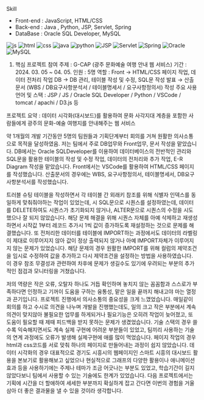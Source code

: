 
Skill

- Front-end : JavaScript, HTML/CSS
- Back-end : Java , Python, JSP, Servlet, Spring
- DataBase : Oracle SQL Developer, MySQL

![js](https://img.shields.io/badge/JavaScript-F7DF1E?style=for-the-badge&logo=JavaScript&logoColor=white)
![html](https://img.shields.io/badge/HTML-239120?style=for-the-badge&logo=html5&logoColor=white)
![css](https://img.shields.io/badge/CSS-239120?&style=for-the-badge&logo=css3&logoColor=white)
![java](https://img.shields.io/badge/Java-ED8B00?style=for-the-badge&logo=openjdk&logoColor=white)
![python](https://img.shields.io/badge/Python-3776AB?style=for-the-badge&logo=python&logoColor=white)
![JSP](https://img.shields.io/badge/JSS-F7DF1E?style=for-the-badge&logo=JSS&logoColor=white)
![Servlet](https://img.shields.io/badge/Svelte-4A4A55?style=for-the-badge&logo=svelte&logoColor=FF3E00)
![Spring](https://img.shields.io/badge/Spring-6DB33F?style=for-the-badge&logo=spring&logoColor=white)
![Oracle](https://img.shields.io/badge/Oracle-F80000?style=for-the-badge&logo=oracle&logoColor=white)
![MySQL](https://img.shields.io/badge/MySQL-00000F?style=for-the-badge&logo=mysql&logoColor=white)


1. 핵심 프로젝트 참여
주제 : G-CAP (광주 문화예술 여행 안내 웹 서비스)
기간 : 2024. 03. 05 ~ 04. 05. 
인원 : 5명
역할 : 
Front → HTML/CSS 페이지 작업, 데이터 전처리 작업
DB → DB 관리, 테이블 작성 및 수정, SQL문 작성
발표 → 산출문서 (WBS / DB요구사항분석서 / 테이블명세서 / 요구사항정의서) 작성
주요 사용 언어 및 스택 : JSP / JS / Oracle SQL Developer / Python / VSCode / tomcat / apachi / D3.js 등

프로젝트 요약 : 데이터 시각화(대시보드)를 활용하여 문화 사각지대 계층을 포함한 사람들에게 광주의 문화-예술 여행지를 안내해주는 웹 서비스

약 1개월의 개발 기간동안 5명의 팀원들과 기획단계부터 회의를 거쳐 원활한 의사소통으로 목적을 달성하였음. 저는 팀에서 주로 DB업무와 Front업무, 문서 작성을 맡았습니다. DB에서는 Oracle SQLDeveloper를 이용하여 데이터베이스의 전반적인 관리와 SQL문을 활용한 테이블의 작성 및 수정 작업, 데이터의 전처리와 추가 작업, E-R Diagram 작성을 맡았습니다. Front에서는 VSCode를 활용하여 HTML/CSS 페이지를 작성했습니다. 산출문서의 경우에는 WBS, 요구사항정의서, 테이블명세서, DB요구사항분석서를 작성했습니다.

트러블 슈팅
테이블을 작성하면서 각 테이블 간 외래키 참조를 위해 식별자 인덱스를 동일하게 맞춰줘야하는 작업이 있었는데, 시 SQL문으로 시퀀스를 설정하였는데, 데이터를 DELETE하여도 시퀀스가 초기화되지 않거나,  ALTER문으로 시퀀스의 수정을 시도했으나 잘 되지 않았습니다. 해당 문제 해결을 위해 시퀀스 자체를 아예 삭제하고 재생성하면서 시작값 1부터 레코드 추가시 1씩 값이 증가하도록 재설정하는 것으로 문제를 해결했습니다. 
또 전처리한 데이터를 테이블에 IMPORT하는 과정에서도 데이터의 라벨링이 제대로 이루어지지 않아 값이 정상 출력되지 않거나 아예 IMPORT자체가 이루어지지 않는 문제가 있었습니다. 해당 문제의 경우 원활한 IMPORT를 위해 컬럼의 제약조건을 임시로 수정하여 값을 추가하고 다시 제약조건을 설정하는 방법을 사용하였습니다. 이 경우 참조 무결성과 관련하여 차후에 문제가 생길수도 있기에 우려되는 부분의 추가적인 점검과 모니터링을 거쳤습니다.

저의 역량은 작은 오류, 오탈자 하나도 거듭 확인하며 놓치지 않는 꼼꼼함과 스스로가 부족하다면 인정하고 기꺼이 도움을 구하는 융통성, 맡은 일을 끝까지 해내고야 마는 열정과 끈기입니다. 프로젝트 진행에서 의사소통의 중요성을 크게 느꼈었습니다. 매일같이 회의를 하고 수시로 의견을 나누며 개발을 진행했는데도, 일의 크고 작은 부분에서 계속 의견이 맞지않아 불필요한 업무를 하게되거나 필요기능은 오히려 작업이 늦어졌고, 또 도움이 필요할 때 제때 피드백을 받지 못하는 문제가 생겼었습니다.
기술 스택의 경우 쓸수록 익숙해지면서도 계속 실제 구현에 어려운 부분들이 있었고, 팀끼리 사용하는 기술의 연계 과정에도 오류가 발생해 실제구현에 애를 많이 먹었습니다. 페이지 작업의 경우  html과 css코드를 서로 맞춰 하나의 페이지로 만들어내는 과정이 쉽지 않았습니다. 데이터 시각화의 경우 대표적으로 경기도 시흥시의 웹페이지인 스마트 시흥의 대시보드 활용을 본보기로 활용해보고 싶었으나 현실적으로 그래프의 다양한 활용이나 애니메이션 효과 등을 사용하기에는 주제나 테마가 조금 어긋나는 부분도 있었고, 학습기간이 길지 않았다보니 팀에서 사용할 수 있는 기술에도 한계가 있었습니다. 다음 프로젝트에서는 기획에 시간을 더 할애하여 세세한 부분까지 확실하게 잡고 간다면 이번의 경험을 거울 삼아 더 좋은 결과물을 낼 수 있을 것이라 생각합니다.

